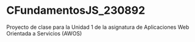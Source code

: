 # CFundamentosJS_230892
Proyecto de clase para la Unidad 1 de la asignatura de Aplicaciones Web Orientada a Servicios (AWOS)
